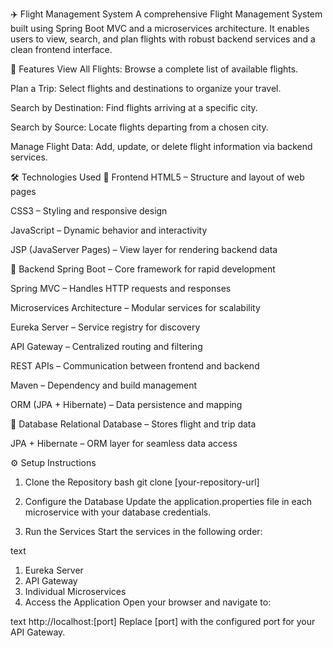 ✈️ Flight Management System
A comprehensive Flight Management System built using Spring Boot MVC and a microservices architecture. It enables users to view, search, and plan flights with robust backend services and a clean frontend interface.

🚀 Features
View All Flights: Browse a complete list of available flights.

Plan a Trip: Select flights and destinations to organize your travel.

Search by Destination: Find flights arriving at a specific city.

Search by Source: Locate flights departing from a chosen city.

Manage Flight Data: Add, update, or delete flight information via backend services.

🛠️ Technologies Used
🔹 Frontend
HTML5 – Structure and layout of web pages

CSS3 – Styling and responsive design

JavaScript – Dynamic behavior and interactivity

JSP (JavaServer Pages) – View layer for rendering backend data

🔹 Backend
Spring Boot – Core framework for rapid development

Spring MVC – Handles HTTP requests and responses

Microservices Architecture – Modular services for scalability

Eureka Server – Service registry for discovery

API Gateway – Centralized routing and filtering

REST APIs – Communication between frontend and backend

Maven – Dependency and build management

ORM (JPA + Hibernate) – Data persistence and mapping

🔹 Database
Relational Database – Stores flight and trip data

JPA + Hibernate – ORM layer for seamless data access

⚙️ Setup Instructions
1. Clone the Repository
bash
git clone [your-repository-url]
2. Configure the Database
Update the application.properties file in each microservice with your database credentials.

3. Run the Services
Start the services in the following order:

text
1. Eureka Server
2. API Gateway
3. Individual Microservices
4. Access the Application
Open your browser and navigate to:

text
http://localhost:[port]
Replace [port] with the configured port for your API Gateway.
